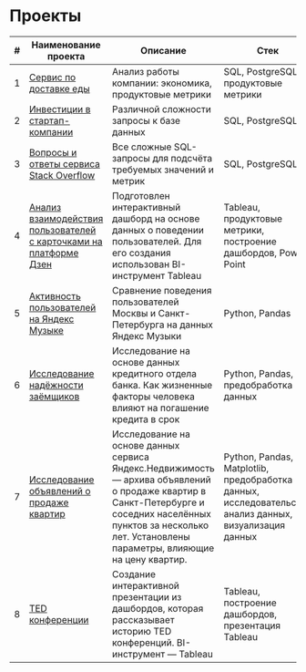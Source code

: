 # Проекты


|  #  |     Наименование проекта    |         Описание         |         Стек          |
| - | ------------------------ | ---------------------- | ------------------- |
|  1  | [Сервис по доставке еды](https://github.com/SweexFox/portfolio-projects/tree/main/sql-projects/delivery-service) | Анализ работы компании: экономика, продуктовые метрики | SQL, PostgreSQL, продуктовые метрики
|  2  | [Инвестиции в стартап-компании](https://github.com/SweexFox/portfolio-projects/tree/main/sql-projects/startup-investments) | Различной сложности запросы к базе данных | SQL, PostgreSQL |
|  3  | [Вопросы и ответы сервиса Stack Overflow](https://github.com/SweexFox/portfolio-projects/tree/main/sql-projects/stackoverflow) | Все сложные SQL-запросы для подсчёта требуемых значений и метрик | SQL, PostgreSQL |
|  4  | [Анализ взаимодействия пользователей с карточками на платформе Дзен](https://github.com/SweexFox/portfolio-projects/tree/main/tableau-projects/zen) | Подготовлен интерактивный дашборд на основе данных о поведении пользователей. Для его создания использован BI-инструмент Tableau | Tableau, продуктовые метрики, построение дашбордов, Power Point |
|  5  | [Активность пользователей на Яндекс Музыке](https://github.com/SweexFox/portfolio-projects/tree/main/python-projects/1-yandex-music) | Сравнение поведения пользователей Москвы и Санкт-Петербурга на данных Яндекс Музыки | Python, Pandas
|  6  | [Исследование надёжности заёмщиков](https://github.com/SweexFox/portfolio-projects/tree/main/python-projects/2-borrowers-reliability) | Исследование на основе данных кредитного отдела банка. Как жизненные факторы человека влияют на погашение кредита в срок | Python, Pandas, предобработка данных
|  7  | [Исследование объявлений о продаже квартир](https://github.com/SweexFox/portfolio-projects/tree/main/python-projects/3-flat-sales-advertisements) | Исследование на основе данных сервиса Яндекс.Недвижимость — архива объявлений о продаже квартир в Санкт-Петербурге и соседних населённых пунктов за несколько лет. Установлены параметры, влияющие на цену квартир. | Python, Pandas, Matplotlib, предобработка данных, исследовательский анализ данных, визуализация данных
|  8  | [TED конференции](https://github.com/SweexFox/portfolio-projects/tree/main/tableau-projects/ted) | Создание интерактивной презентации из дашбордов, которая рассказывает историю TED конференций. BI-инструмент — Tableau	| Tableau, построение дашбордов, презентация Tableau
